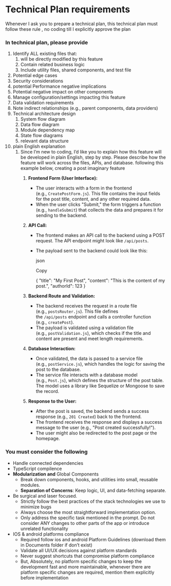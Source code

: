 # Technical Plan requirements

Whenever I ask you to prepare a technical plan, this technical plan must follow these rule , no coding till I explicitly approve the plan 

### In technical plan, please provide

1.  Identify ALL existing files that:
    1. will be directly modified by this feature
    2. Contain related business logic
    3. Include utility files, shared components, and test file
2.  Potential edge cases
3.  Security considerations
4. potential Performance negative implications
5. Potential negative impact on other components
6. Manage configuration/settings impacting this feature
7. Data validation requirements
8. Note indirect relationships (e.g., parent components, data providers)
9. Technical architecture design
    1. System flow diagram
    2. Data flow diagram
    3. Module dependency map
    4. State flow diagrams
    5. relevant data structure
10. plain English explanation
    1. Since I’m new to coding, I’d like you to explain how this feature will be developed in plain English, step by step. Please describe how the feature will work across the files, APIs, and database. following this example below, creating a post imaginary feature
        1. **Frontend Form (User Interface):**
            - The user interacts with a form in the frontend (e.g., `CreatePostForm.js`). This file contains the input fields for the post title, content, and any other required data.
            - When the user clicks "Submit," the form triggers a function (e.g., `handleSubmit`) that collects the data and prepares it for sending to the backend.
        2. **API Call:**
            - The frontend makes an API call to the backend using a POST request. The API endpoint might look like `/api/posts`.
            - The payload sent to the backend could look like this:

                json

                Copy

                
                {
                  "title": "My First Post",
                  "content": "This is the content of my post.",
                  "authorId": 123
                }
                

        3. **Backend Route and Validation:**
            - The backend receives the request in a route file (e.g., `postsRouter.js`). This file defines the `/api/posts` endpoint and calls a controller function (e.g., `createPost`).
            - The payload is validated using a validation file (e.g., `postValidation.js`), which checks if the title and content are present and meet length requirements.
        4. **Database Interaction:**
            - Once validated, the data is passed to a service file (e.g., `postService.js`), which handles the logic for saving the post to the database.
            - The service file interacts with a database model (e.g., `Post.js`), which defines the structure of the post table. The model uses a library like Sequelize or Mongoose to save the record.
        5. **Response to the User:**
            - After the post is saved, the backend sends a success response (e.g., `201 Created`) back to the frontend.
            - The frontend receives the response and displays a success message to the user (e.g., "Post created successfully!").
            - The user might also be redirected to the post page or the homepage.


### You must consider the following
- Handle connected dependencies
- TypeScript compilence
- **Modularization and** Global Components
    - Break down components, hooks, and utilities into small, reusable modules.
    - **Separation of Concerns**: Keep logic, UI, and data-fetching separate.
- Be surgical and laser focused.
    - Strictly follow the best practices of the stack technologies we use to minimize bugs
    - Always choose the most straightforward implementation option.
    - Only address the specific task mentioned in the prompt. Do not consider ANY changes to other parts of the app or introduce unrelated functionality
- IOS & android platforms compliance
    - Required follow ios and android Platform Guidelines (download them in Documents folder if don’t exist)
    - Validate all UI/UX decisions against platform standards
    - Never suggest shortcuts that compromise platform compliance
    - But, Absolutely, no platform specific changes to keep the development fast and more maintainable, whenever there are platform specific changes are required, mention them explicitly before implementation